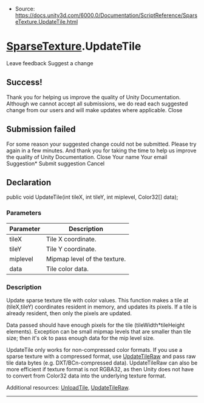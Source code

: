 * Source: https://docs.unity3d.com/6000.0/Documentation/ScriptReference/SparseTexture.UpdateTile.html

#  [SparseTexture](https://docs.unity3d.com/6000.0/Documentation/ScriptReference/SparseTexture.html).UpdateTile
Leave feedback
Suggest a change
## Success!
Thank you for helping us improve the quality of Unity Documentation. Although we cannot accept all submissions, we do read each suggested change from our users and will make updates where applicable.
Close
## Submission failed
For some reason your suggested change could not be submitted. Please <a>try again</a> in a few minutes. And thank you for taking the time to help us improve the quality of Unity Documentation.
Close
Your name Your email Suggestion* Submit suggestion
Cancel
## Declaration
public void UpdateTile(int tileX, int tileY, int miplevel, Color32[] data); 
### Parameters
Parameter | Description  
---|---  
tileX | Tile X coordinate.  
tileY | Tile Y coordinate.  
miplevel | Mipmap level of the texture.  
data | Tile color data.  
### Description
Update sparse texture tile with color values.
This function makes a tile at (tileX,tileY) coordinates resident in memory, and updates its pixels. If a tile is already resident, then only the pixels are updated.  
  
Data passed should have enough pixels for the tile (tileWidth*tileHeight elements). Exception can be small mipmap levels that are smaller than tile size; then it's ok to pass enough data for the mip level size.  
  
UpdateTile only works for non-compressed color formats. If you use a sparse texture with a compressed format, use [UpdateTileRaw](https://docs.unity3d.com/6000.0/Documentation/ScriptReference/SparseTexture.UpdateTileRaw.html) and pass raw tile data bytes (e.g. DXT/BCn-compressed data). UpdateTileRaw can also be more efficient if texture format is not RGBA32, as then Unity does not have to convert from Color32 data into the underlying texture format.  
  
Additional resources: [UnloadTile](https://docs.unity3d.com/6000.0/Documentation/ScriptReference/SparseTexture.UnloadTile.html), [UpdateTileRaw](https://docs.unity3d.com/6000.0/Documentation/ScriptReference/SparseTexture.UpdateTileRaw.html).
* * *
